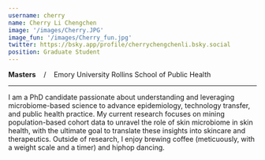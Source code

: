```yaml
---
username: cherry
name: Cherry Li Chengchen
image: '/images/Cherry.JPG'
image_fun: '/images/Cherry_fun.jpg'
twitter: https://bsky.app/profile/cherrychengchenli.bsky.social 
position: Graduate Student
---
```


**Masters** &nbsp;&nbsp; / &nbsp;&nbsp; Emory University Rollins School of Public Health

-----

I am a PhD candidate passionate about understanding and leveraging microbiome-based science to advance epidemiology, technology transfer, and public health practice. My current research focuses on mining population-based cohort data to unravel the role of skin microbiome in skin health, with the ultimate goal to translate these insights into skincare and therapeutics. Outside of research, I enjoy brewing coffee (meticuously, with a weight scale and a timer) and hiphop dancing. 